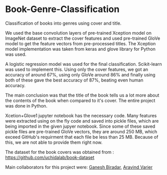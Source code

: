 # Book-Genre-Classification
Classification of books into genres using cover and title.

We used the base convolution layers of pre-trained Xception model on ImageNet dataset to extract the cover features and used pre-trained GloVe model to get the feature vectors from pre-processed titles. The Xception model implementation was taken from keras and glove library for Python was used. 

A logistic regression model was used for the final classification. Scikit-learn was used to implement this. Using only the cover features, we got an accuracy of around 67%, using only GloVe around 86% and finally using both of these gave the best accuracy of 87%, beating even human accuracy. 

The main conclusion was that the title of the book tells us a lot more about the contents of the book when compared to it's cover. The entire project was done in Python. 

Xcetion+Glove1 jupyter notebook has the necessary code. Many features were extracted using on the fly code and saved into pickle files, which are being imported in the given jupyer notebook. Since some of these saved pickle files are pre-trained GloVe vectors, they are around 250 MB, which exceed GitHub's requirment that each file be less than 25 MB. Because of this, we are not able to provide them right now.

The dataset for the book covers was obtained from : https://github.com/uchidalab/book-dataset

Main collaborators for this project were: [Ganesh Biradar](https://github.com/biradarganesh25), [Aravind Varier](https://github.com/aravindvarier)
